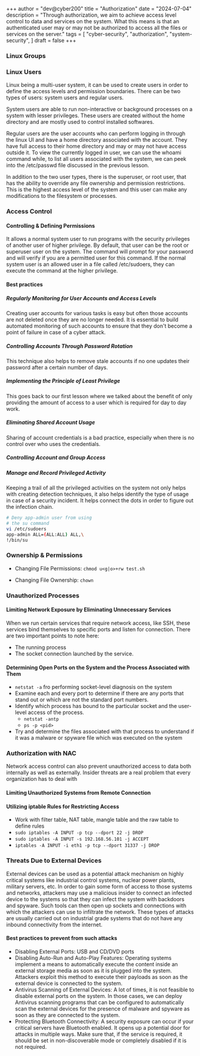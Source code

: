 +++
author = "dev@cyber200"
title = "Authorization"
date = "2024-07-04"
description = "Through authorization, we aim to achieve access level control to data and services on the system. What this means is that an authenticated user may or may not be authorized to access all the files or services on the server."
tags = [
    "cyber-security",
    "authorization",
    "system-security",
]
draft = false
+++

### Linux Groups
### Linux Users
Linux being a multi-user system, it can be used to create users in order to define the access levels and permission boundaries. There can be two types of users: system users and regular users.

System users are able to run non-interactive or background processes on a system with lesser privileges. These users are created without the home directory and are mostly used to control installed softwares.

Regular users are the user accounts who can perform logging in through the linux UI and have a home directory associated with the account. They have full access to their home directory and may or may not have access outside it. To view the currently logged in user, we can use the whoami command while, to list all users associated with the system, we can peek into the /etc/passwd file discussed in the previous lesson.

In addition to the two user types, there is the superuser, or root user, that has the ability to override any file ownership and permission restrictions. This is the highest access level of the system and this user can make any modifications to the filesystem or processes.


### Access Control
#### Controlling & Defining Permissions
It allows a normal system user to run programs with the security privileges of another user of higher privilege. By default, that user can be the root or superuser user on the system. The command will prompt for your password and will verify if you are a permitted user for this command. If the normal system user is an allowed user in a file called /etc/sudoers, they can execute the command at the higher privilege. 

#### Best practices 
##### Regularly Monitoring for User Accounts and Access Levels
Creating user accounts for various tasks is easy but often those accounts are not deleted once they are no longer needed. It is essential to build automated monitoring of such accounts to ensure that they don't become a point of failure in case of a cyber attack.


##### Controlling Accounts Through Password Rotation
This technique also helps to remove stale accounts if no one updates their password after a certain number of days.

##### Implementing the Principle of Least Privilege
This goes back to our first lesson where we talked about the benefit of only providing the amount of access to a user which is required for day to day work.

##### Eliminating Shared Account Usage
Sharing of account credentials is a bad practice, especially when there is no control over who uses the credentials.

##### Controlling Account and Group Access

##### Manage and Record Privileged Activity
Keeping a trail of all the privileged activities on the system not only helps with creating detection techniques, it also helps identify the type of usage in case of a security incident. It helps connect the dots in order to figure out the infection chain.

```bash
# Deny app-admin user from using 
# the su command
vi /etc/sudoers
app-admin ALL=(ALL:ALL) ALL,\
!/bin/su
```

### Ownership & Permissions
- Changing File Permissions: `chmod u<g|o>+rw test.sh`

- Changing File Ownership: `chown`

### Unauthorized Processes

#### Limiting Network Exposure by Eliminating Unnecessary Services
When we run certain services that require network access, like SSH, these services bind themselves to specific ports and listen for connection. There are two important points to note here:

- The running process
- The socket connection launched by the service.

#### Determining Open Ports on the System and the Process Associated with Them
- `netstat -a` fro performing socket-level diagnosis on the system
- Examine each and every port to determine if there are any ports that stand out or which are not the standard port numbers.
- Identify which process has bound to the particular socket and the user-level access of the process. 
    - `netstat -antp`
    - `ps -p <pid>`
- Try and determine the files associated with that process to understand if it was a malware or spyware file which was executed on the system

### Authorization with NAC
Network access control can also prevent unauthorized access to data both internally as well as externally. Insider threats are a real problem that every organization has to deal with

#### Limiting Unauthorized Systems from Remote Connection
#### Utilizing iptable Rules for Restricting Access
- Work with filter table, NAT table, mangle table and the raw table to define rules
- `sudo iptables -A INPUT -p tcp --dport 22 -j DROP`
- `sudo iptables -A INPUT -s 192.168.56.101 -j ACCEPT`
- `iptables -A INPUT -i eth1 -p tcp --dport 31337 -j DROP`

### Threats Due to External Devices
External devices can be used as a potential attack mechanism on highly critical systems like industrial control systems, nuclear power plants, military servers, etc. In order to gain some form of access to those systems and networks, attackers may use a malicious insider to connect an infected device to the systems so that they can infect the system with backdoors and spyware. Such tools can then open up sockets and connections with which the attackers can use to infiltrate the network. These types of attacks are usually carried out on industrial grade systems that do not have any inbound connectivity from the internet.

#### Best practices  to prevent from such attacks
- Disabling External Ports: USB and CD/DVD ports
- Disabling Auto-Run and Auto-Play Features: Operating systems implement a means to automatically execute the content inside an external storage media as soon as it is plugged into the system. Attackers exploit this method to execute their payloads as soon as the external device is connected to the system.
- Antivirus Scanning of External Devices: A lot of times, it is not feasible to disable external ports on the system. In those cases, we can deploy Antivirus scanning programs that can be configured to automatically scan the external devices for the presence of malware and spyware as soon as they are connected to the system.
- Protecting Bluetooth Connectivity: A security exposure can occur if your critical servers have Bluetooth enabled. It opens up a potential door for attacks in multiple ways. Make sure that, if the service is required, it should be set in non-discoverable mode or completely disabled if it is not required.
